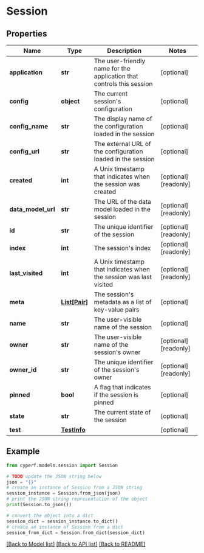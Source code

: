 # Session


## Properties

Name | Type | Description | Notes
------------ | ------------- | ------------- | -------------
**application** | **str** | The user-friendly name for the application that controls this session | [optional] 
**config** | **object** | The current session&#39;s configuration | [optional] 
**config_name** | **str** | The display name of the configuration loaded in the session | [optional] 
**config_url** | **str** | The external URL of the configuration loaded in the session | [optional] 
**created** | **int** | A Unix timestamp that indicates when the session was created | [optional] [readonly] 
**data_model_url** | **str** | The URL of the data model loaded in the session | [optional] [readonly] 
**id** | **str** | The unique identifier of the session | [optional] [readonly] 
**index** | **int** | The session&#39;s index | [optional] [readonly] 
**last_visited** | **int** | A Unix timestamp that indicates when the session was last visited | [optional] [readonly] 
**meta** | [**List[Pair]**](Pair.md) | The session&#39;s metadata as a list of key-value pairs | [optional] 
**name** | **str** | The user-visible name of the session | [optional] 
**owner** | **str** | The user-visible name of the session&#39;s owner | [optional] [readonly] 
**owner_id** | **str** | The unique identifier of the session&#39;s owner | [optional] [readonly] 
**pinned** | **bool** | A flag that indicates if the session is pinned | [optional] 
**state** | **str** | The current state of the session | [optional] 
**test** | [**TestInfo**](TestInfo.md) |  | [optional] 

## Example

```python
from cyperf.models.session import Session

# TODO update the JSON string below
json = "{}"
# create an instance of Session from a JSON string
session_instance = Session.from_json(json)
# print the JSON string representation of the object
print(Session.to_json())

# convert the object into a dict
session_dict = session_instance.to_dict()
# create an instance of Session from a dict
session_from_dict = Session.from_dict(session_dict)
```
[[Back to Model list]](../README.md#documentation-for-models) [[Back to API list]](../README.md#documentation-for-api-endpoints) [[Back to README]](../README.md)


